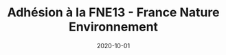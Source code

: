 ---
layout: default
date: 2020-10-01
img: 
category: info
title: "Adhésion à la FNE13 - France Nature Environnement"
description: "C'est fait, nous sommes adhérents ! À plusieurs, on est plus intelligent, mieux informé, plus constructif et plus solide. La FNE a une grande expérience de la défense de l'environnement, une expérience qui sera profitable à la réalisation de nos prochaines actions."
tags: association
tag_url: /association/
doclink: "/doc/adhesion-fne.pdf"

button_name: Consulter le compte rendu FNE
---